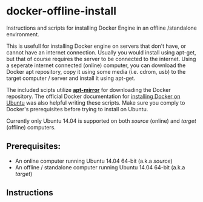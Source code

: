 # docker-offline-install
Instructions and scripts for installing Docker Engine in an offline /standalone environment.

This is usefull for installing Docker engine on servers that don't have, or cannot have an internet connection.
Usually you would install using apt-get, but that of course requires the server to be connected to the internet.
Using a seperate internet connected (online) computer, you can download the Docker apt repository, copy it using some media (i.e. cdrom, usb) to the target computer / server and install it using apt-get.

The included scipts utilize [**apt-mirror**](http://apt-mirror.github.com) for downloading the Docker repository.
The official Docker documentation for [installing Docker on Ubuntu](https://docs.docker.com/engine/installation/linux/ubuntulinux/) was also helpful writing these scripts. Make sure you comply to Docker's prerequisites before trying to install on Ubuntu.

Currently only Ubuntu 14.04 is supported on both *source* (online) and *target* (offline) computers.


## Prerequisites:
* An online computer running Ubuntu 14.04 64-bit (a.k.a *source*)
* An offline / standalone computer running Ubuntu 14.04 64-bit (a.k.a *target*)

## Instructions



